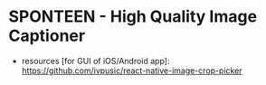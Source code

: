 # SPONTEEN - High Quality Image Captioner
- resources [for GUI of iOS/Android app]: https://github.com/ivpusic/react-native-image-crop-picker